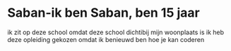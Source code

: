 # Saban-ik ben Saban, ben 15 jaar 
ik zit op deze school omdat deze school dichtibij mijn woonplaats is 
ik heb deze opleiding gekozen omdat ik benieuwd ben hoe je kan coderen
